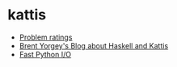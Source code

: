 # kattis

- [Problem ratings](http://ozark.hendrix.edu/~yorgey/kattis.html)
- [Brent Yorgey's Blog about Haskell and Kattis](https://byorgey.wordpress.com/tag/kattis/)
- [Fast Python I/O](https://mwermelinger.github.io/kattis-guide/input.html)

